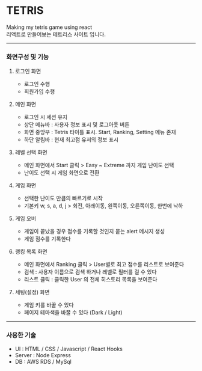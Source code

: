 # TETRIS
Making my tetris game using react<br>
리액트로 만들어보는 테트리스 사이트 입니다.
   
***
   
### 화면구성 및 기능
1. 로그인 화면
    - 로그인 수행
    - 회원가입 수행

2. 메인 화면
    - 로그인 시 세션 유지
    - 상단 메뉴바 : 사용자 정보 표시 및 로그아웃 버튼 
    - 화면 중앙부 : Tetris 타이틀 표시. Start, Ranking, Setting 메뉴 존재
    - 하단 알림바 : 현재 최고점 유저의 정보 표시

3. 레벨 선택 화면
    - 메인 화면에서 Start 클릭 > Easy ~ Extreme 까지 게임 난이도 선택
    - 난이도 선택 시 게임 화면으로 전환

4. 게임 화면
    - 선택한 난이도 만큼의 빠르기로 시작
    - 기본키 w, s, a, d, j > 회전, 아래이동, 왼쪽이동, 오른쪽이동, 한번에 낙하

5. 게임 오버
    - 게임이 끝났을 경우 점수를 기록할 것인지 묻는 alert 메시지 생성
    - 게임 점수를 기록한다

6. 랭킹 목록 화면
    - 메인 화면에서 Ranking 클릭 > User별로 최고 점수를 리스트로 보여준다 
    - 검색 : 사용자 이름으로 검색 하거나 레벨로 필터를 걸 수 있다
    - 리스트 클릭 : 클릭한 User 의 전체 히스토리 목록을 보여준다

7. 세팅(설정) 화면
    - 게임 키를 바꿀 수 있다
    - 페이지 테마색을 바꿀 수 있다 (Dark / Light)
   
***
   
### 사용한 기술
- UI     : HTML / CSS / Javascript / React Hooks   
- Server : Node Express   
- DB     : AWS RDS / MySql   












